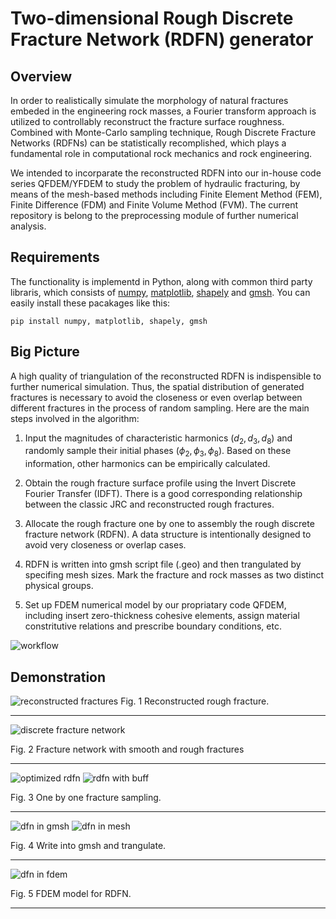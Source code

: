 # Two-dimensional Rough Discrete Fracture Network (RDFN) generator

## Overview

In order to realistically simulate the morphology of natural fractures embeded in the engineering rock masses, a Fourier transform approach is utilized to controllably reconstruct the fracture surface roughness. Combined with Monte-Carlo sampling technique, Rough Discrete Fracture Networks (RDFNs) can be statistically recomplished, which plays a fundamental role in computational rock mechanics and rock engineering.

We intended to incorparate the reconstructed RDFN into our in-house code series QFDEM/YFDEM to study the problem of hydraulic fracturing, by means of the mesh-based methods including Finite Element Method (FEM), Finite Difference (FDM) and Finite Volume Method (FVM). The current repository is belong to the preprocessing module of further numerical analysis.

## Requirements

The functionality is implementd in Python, along with common third party libraris, which consists of [numpy](https://numpy.org/), [matplotlib](https://matplotlib.org/), [shapely](https://shapely.readthedocs.io/en/stable/manual.html) and [gmsh](https://gmsh.info/). You can easily install these pacakages like this:

```shell
pip install numpy, matplotlib, shapely, gmsh
```

## Big Picture

A high quality of triangulation of the reconstructed RDFN is indispensible to further numerical simulation. Thus, the spatial distribution of generated fractures is necessary to avoid the closeness or even overlap between different fractures in the process of random sampling. Here are the main steps involved in the algorithm:

1. Input the magnitudes of characteristic harmonics ($d_2, d_3, d_8$) and randomly sample their initial phases ($\phi_2, \phi_3, \phi_8$). Based on these information, other harmonics can be empirically calculated.

2. Obtain the rough fracture surface profile using the Invert Discrete Fourier Transfer (IDFT). There is a good corresponding relationship between the classic JRC and reconstructed rough fractures.

3. Allocate the rough fracture one by one to assembly the rough discrete fracture network (RDFN). A data structure is intentionally designed to avoid very closeness or overlap cases.

4. RDFN is written into gmsh script file (.geo) and then trangulated by specifing mesh sizes. Mark the fracture and rock masses as two distinct physical groups.

5. Set up FDEM numerical model by our propriatary code QFDEM, including insert zero-thickness cohesive elements, assign material constritutive relations and prescribe boundary conditions, etc.

![workflow](./img/workflow.png)

## Demonstration

![reconstructed fractures](./img/numerical_JRC.png)
Fig. 1 Reconstructed rough fracture.

---

![discrete fracture network](./img/dfn_couple.png)

Fig. 2 Fracture network with smooth and rough fractures

---

![optimized rdfn](./img/RDFN.png)
![rdfn with buff](./img/rdfn_buff.png)

Fig. 3 One by one fracture sampling.

---

![dfn in gmsh](./img/dfn_geo.png)
![dfn in mesh](./img/dfn_msh.png)

Fig. 4 Write into gmsh and trangulate.

---
![dfn in fdem](./img/dfn_fdem.png)

Fig. 5 FDEM model for RDFN.

---
